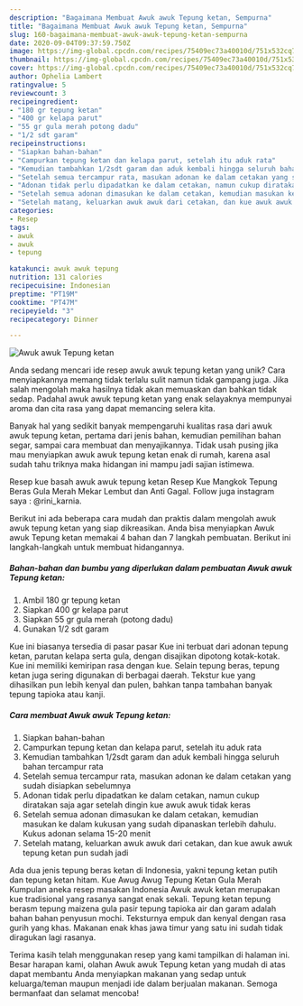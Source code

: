 ```yaml
---
description: "Bagaimana Membuat Awuk awuk Tepung ketan, Sempurna"
title: "Bagaimana Membuat Awuk awuk Tepung ketan, Sempurna"
slug: 160-bagaimana-membuat-awuk-awuk-tepung-ketan-sempurna
date: 2020-09-04T09:37:59.750Z
image: https://img-global.cpcdn.com/recipes/75409ec73a40010d/751x532cq70/awuk-awuk-tepung-ketan-foto-resep-utama.jpg
thumbnail: https://img-global.cpcdn.com/recipes/75409ec73a40010d/751x532cq70/awuk-awuk-tepung-ketan-foto-resep-utama.jpg
cover: https://img-global.cpcdn.com/recipes/75409ec73a40010d/751x532cq70/awuk-awuk-tepung-ketan-foto-resep-utama.jpg
author: Ophelia Lambert
ratingvalue: 5
reviewcount: 3
recipeingredient:
- "180 gr tepung ketan"
- "400 gr kelapa parut"
- "55 gr gula merah potong dadu"
- "1/2 sdt garam"
recipeinstructions:
- "Siapkan bahan-bahan"
- "Campurkan tepung ketan dan kelapa parut, setelah itu aduk rata"
- "Kemudian tambahkan 1/2sdt garam dan aduk kembali hingga seluruh bahan tercampur rata"
- "Setelah semua tercampur rata, masukan adonan ke dalam cetakan yang sudah disiapkan sebelumnya"
- "Adonan tidak perlu dipadatkan ke dalam cetakan, namun cukup diratakan saja agar setelah dingin kue awuk awuk tidak keras"
- "Setelah semua adonan dimasukan ke dalam cetakan, kemudian masukan ke dalam kukusan yang sudah dipanaskan terlebih dahulu. Kukus adonan selama 15-20 menit"
- "Setelah matang, keluarkan awuk awuk dari cetakan, dan kue awuk awuk tepung ketan pun sudah jadi"
categories:
- Resep
tags:
- awuk
- awuk
- tepung

katakunci: awuk awuk tepung 
nutrition: 131 calories
recipecuisine: Indonesian
preptime: "PT19M"
cooktime: "PT47M"
recipeyield: "3"
recipecategory: Dinner

---
```



![Awuk awuk Tepung ketan](https://img-global.cpcdn.com/recipes/75409ec73a40010d/751x532cq70/awuk-awuk-tepung-ketan-foto-resep-utama.jpg)

Anda sedang mencari ide resep awuk awuk tepung ketan yang unik? Cara menyiapkannya memang tidak terlalu sulit namun tidak gampang juga. Jika salah mengolah maka hasilnya tidak akan memuaskan dan bahkan tidak sedap. Padahal awuk awuk tepung ketan yang enak selayaknya mempunyai aroma dan cita rasa yang dapat memancing selera kita.

Banyak hal yang sedikit banyak mempengaruhi kualitas rasa dari awuk awuk tepung ketan, pertama dari jenis bahan, kemudian pemilihan bahan segar, sampai cara membuat dan menyajikannya. Tidak usah pusing jika mau menyiapkan awuk awuk tepung ketan enak di rumah, karena asal sudah tahu triknya maka hidangan ini mampu jadi sajian istimewa.

Resep kue basah awuk awuk tepung ketan Resep Kue Mangkok Tepung Beras Gula Merah Mekar Lembut dan Anti Gagal. Follow juga instagram saya : @rini_karnia.


Berikut ini ada beberapa cara mudah dan praktis dalam mengolah awuk awuk tepung ketan yang siap dikreasikan. Anda bisa menyiapkan Awuk awuk Tepung ketan memakai 4 bahan dan 7 langkah pembuatan. Berikut ini langkah-langkah untuk membuat hidangannya.

<!--inarticleads1-->

##### Bahan-bahan dan bumbu yang diperlukan dalam pembuatan Awuk awuk Tepung ketan:

1. Ambil 180 gr tepung ketan
1. Siapkan 400 gr kelapa parut
1. Siapkan 55 gr gula merah (potong dadu)
1. Gunakan 1/2 sdt garam


Kue ini biasanya tersedia di pasar pasar Kue ini terbuat dari adonan tepung ketan, parutan kelapa serta gula, dengan disajikan dipotong kotak-kotak. Kue ini memiliki kemiripan rasa dengan kue. Selain tepung beras, tepung ketan juga sering digunakan di berbagai daerah. Tekstur kue yang dihasilkan pun lebih kenyal dan pulen, bahkan tanpa tambahan banyak tepung tapioka atau kanji. 

<!--inarticleads2-->

##### Cara membuat Awuk awuk Tepung ketan:

1. Siapkan bahan-bahan
1. Campurkan tepung ketan dan kelapa parut, setelah itu aduk rata
1. Kemudian tambahkan 1/2sdt garam dan aduk kembali hingga seluruh bahan tercampur rata
1. Setelah semua tercampur rata, masukan adonan ke dalam cetakan yang sudah disiapkan sebelumnya
1. Adonan tidak perlu dipadatkan ke dalam cetakan, namun cukup diratakan saja agar setelah dingin kue awuk awuk tidak keras
1. Setelah semua adonan dimasukan ke dalam cetakan, kemudian masukan ke dalam kukusan yang sudah dipanaskan terlebih dahulu. Kukus adonan selama 15-20 menit
1. Setelah matang, keluarkan awuk awuk dari cetakan, dan kue awuk awuk tepung ketan pun sudah jadi


Ada dua jenis tepung beras ketan di Indonesia, yakni tepung ketan putih dan tepung ketan hitam. Kue Awug Awug Tepung Ketan Gula Merah Kumpulan aneka resep masakan Indonesia Awuk awuk ketan merupakan kue tradisional yang rasanya sangat enak sekali. Tepung ketan tepung berasm tepung maizena gula pasir tepung tapioka air dan garam adalah bahan bahan penyusun mochi. Teksturnya empuk dan kenyal dengan rasa gurih yang khas. Makanan enak khas jawa timur yang satu ini sudah tidak diragukan lagi rasanya. 

Terima kasih telah menggunakan resep yang kami tampilkan di halaman ini. Besar harapan kami, olahan Awuk awuk Tepung ketan yang mudah di atas dapat membantu Anda menyiapkan makanan yang sedap untuk keluarga/teman maupun menjadi ide dalam berjualan makanan. Semoga bermanfaat dan selamat mencoba!
